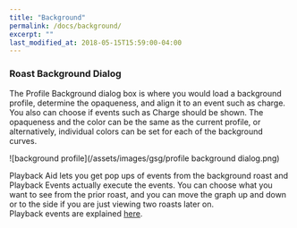 ```yaml
---
title: "Background"
permalink: /docs/background/
excerpt: ""
last_modified_at: 2018-05-15T15:59:00-04:00
---
```


### Roast Background Dialog

The Profile Background dialog box is where you would load a background profile, determine the opaqueness, and align it to an event such as charge.  You also can choose if events such as Charge should be shown.  The opaqueness and the color can be the same as the current profile, or alternatively, individual colors can be set for each of the background curves.

![background profile](/assets/images/gsg/profile background dialog.png)


Playback Aid lets you get pop ups of events from the background roast and Playback Events actually execute the events. You can choose what you want to see from the prior roast, and you can move the graph up and down or to the side if you are just viewing two roasts later on.  
Playback events are explained [here](https://artisan-roasterscope.blogspot.de/2017/10/profile-templates.html).
